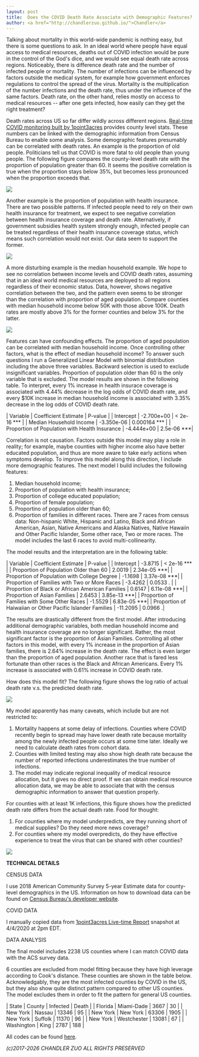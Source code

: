 ```yaml
---
layout: post
title:  Does the COVID Death Rate Associate with Demographic Features?
author: <a href="http://chandlerzuo.github.io/">Chandler</a>
---
```


Talking about mortality in this world-wide pandemic is nothing easy, but there is some questions to ask. In an ideal world where people have equal access to medical resources, deaths out of COVID infection would be pure in the control of the God's dice, and we would see equal death rate across regions. Noticeably, there is difference death rate and the number of infected people or mortality. The number of infections can be influenced by factors outside the medical system, for example how government enforces regulations to control the spread of the virus. Mortality is the multiplication of the number infections and the death rate, thus under the influence of the same factors. Death rate, on the other hand, relies mostly on access to medical resources -- after one gets infected, how easily can they get the right treatment?

Death rates across US so far differ wildly across different regions. [Real-time COVID monitoring built by 1point3acres](https://coronavirus.1point3acres.com/en) provides county level stats. These numbers can be linked with the demographic information from Census Bureau to enable some analysis. Some demographic features presumably can be correlated with death rates. An example is the proportion of old people. Politicians tell us that COVID is more fatal to old people than young people. The following figure compares the county-level death rate with the proportion of population greater than 60. It seems the positive correlation is true when the proportion stays below 35%, but becomes less pronounced when the proportion exceeds that.

![](https://dl.dropboxusercontent.com/s/0mey4sze3h6ie6r/prop_ge60.jpg)

Another example is the proportion of population with health insurance. There are two possible patterns. If infected people need to rely on their own health insurance for treatment, we expect to see negative correlation between health insurance coverage and death rate. Alternatively, if government subsidies health system strongly enough, infected people can be treated regardless of their health insurance coverage status, which means such correlation would not exist. Our data seem to support the former.

![](https://dl.dropboxusercontent.com/s/ex0tsy7pvggblkx/insurance.jpg)

A more disturbing example is the median household example. We hope to see no correlation between income levels and COVID death rates, assuming that in an ideal world medical resources are deployed to all regions regardless of their economic status. Data, however, shows negative correlation between the two, and the pattern even seems to be stronger than the correlation with proportion of aged population. Compare counties with median household income below 50K with those above 100K. Death rates are mostly above 3% for the former counties and below 3% for the latter. 

![](https://dl.dropboxusercontent.com/s/wz8ljyj5csoeesi/med_house_income.jpg)

Features can have confounding effects. The proportion of aged population can be correlated with median household income. Once controlling other factors, what is the effect of median household income? To answer such questions I run a Generalized Linear Model with binomial distribution including the above three variables. Backward selection is used to exclude insignificant variables. Proportion of population older than 60 is the only variable that is excluded. The model results are shown in the following table. To interpret, every 1% increase in health insurace coverage is associated with 4.44% decrease in the log odds of COVID death rate, and every $10K increase in median household income is associated with 3.35% decrease in the log odds of COVID death rate.

| Variable | Coefficient Estimate | P-value |
| Intercept |     -2.700e+00  |  < 2e-16 *** |
| Median Household Income |    -3.350e-06  | 0.000164 *** |
| Proportion of Population with Health Insurance | -4.444e+00  |  2.5e-06 ***|

Correlation is not causation. Factors outside this model may play a role in reality; for example, maybe counties with higher income also have better educated population, and thus are more aware to take early actions when symptoms develop. To improve this model along this direction, I include more demographic features. The next model I build includes the following features:

1. Median household income;
1. Proportion of population with health insurance;
1. Proportion of college educated population;
1. Proportion of female population;
1. Proportino of population older than 60;
1. Proportion of families in different races. There are 7 races from census data: Non-hispanic White, Hispanic and Latino, Black and African American, Asian, Native Americans and Alaska Natives, Native Hawaiin and Other Pacific Islander, Some other race, Two or more races. The model includes the last 6 races to avoid multi-collinearity.

The model results and the interpretation are in the following table:

| Variable | Coefficient Estimate | P-value |
| Intercept | -3.8715  |  < 2e-16 *** |
| Proportion of Population Older than 60 | 2.0019 |  2.34e-05 ***|
| Proportion of Population with College Degree | -1.1698  | 3.37e-08 ***|
| Proportion of Families with Two or More Races | -3.4262   | 0.0533 .  |
| Proportion of Black or African American Families | 0.6147 | 6.11e-08 ***|
| Proportion of Asian Families | 2.6453 | 3.85e-13 ***|
| Proportion of Families with Some Other Races | -1.5529  | 6.83e-05 ***|
| Proportion of Haiwaiian or Other Pacific Islander Families | -11.2095  |  0.0966 .|  

The results are drastically different from the first model. After introducing additional demographic variables, both median household income and health insurance coverage are no longer significant. Rather, the most significant factor is the proportion of Asian Families. Controlling all other factors in this model, with every 1% increase in the proportion of Asian families, there is 2.64% increase in the death rate. The effect is even larger than the proportion of aged population. Another race that is fared less fortunate than other races is the Black and African Americans. Every 1% increase is associated with 0.61% increase in COVID death rate.

How does this model fit? The following figure shows the log ratio of actual death rate v.s. the predicted death rate.

![](https://dl.dropboxusercontent.com/s/ex0tsy7pvggblkx/insurance.jpg/s/83zgjitvp8hbcu2/normalized_death_rate.jpg)

My model apparently has many caveats, which include but are not restricted to:

1. Mortality happens at some delay of infections. Counties where COVID recently begin to spread may have lower death rate because mortality among the newly infected people occurs at some time later. Ideally we need to calculate death rates from cohort data.
1. Counties with limited testing may also show high death rate because the number of reported infections underestimates the true number of infections.
1. The model may indicate regional inequality of medical resource allocation, but it gives no direct proof. If we can obtain medical resource allocation data, we may be able to associate that with the census demographic information to answer that question properly.

For counties with at least 1K infections, this figure shows how the predicted death rate differs from the actual death rate. Food for thought:

1. For counties where my model underpredicts, are they running short of medical supplies? Do they need more news coverage?
1. For counties where my model overpredicts, do they have effective experience to treat the virus that can be shared with other counties?

![](https://dl.dropboxusercontent.com/s/g3xix9gnzw2it7c/actual_vs_predicted.jpg)


**TECHNICAL DETAILS**

CENSUS DATA

I use 2018 American Community Survey 5-year Estimate data for county-level demographics in the US. Information on how to download data can be found on [Census Bureau's developer website](https://www.census.gov/developers/).

COVID DATA

I manually copied data from [1point3acres Live-time Report](https://coronavirus.1point3acres.com/en) snapshot at 4/4/2020 at 2pm EDT.

DATA ANALYSIS

The final model includes 2238 US counties where I can match COVID data with the ACS survey data.

6 counties are excluded from model fitting because they have high leverage according to Cook's distance. These counties are shown in the table below. Acknowledgably, they are the most infected counties by COVID in the US, but they also show quite distinct pattern compared to other US counties. The model excludes them in order to fit the pattern for general US counties.

| State | County | Infected | Death |
| Florida | Miami-Dade | 3667 | 30 |
| New York | Nassau | 13346 | 95 |
| New York | New York | 63306 | 1905 |
| New York | Suffolk | 11370 | 96 |
| New York | Westchester | 13081 | 67 |
| Washington | King | 2787 | 188 |

All codes can be found [here](https://github.com/chandlerzuo/chandlerzuo.github.io/tree/master/codes/covid19).

*(c)2017-2026 CHANDLER ZUO ALL RIGHTS PRESERVED*